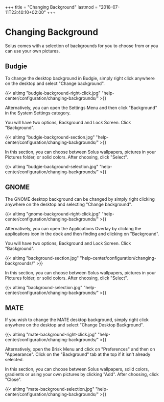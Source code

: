 +++
title = "Changing Background"
lastmod = "2018-07-11T23:40:10+02:00"
+++
# Changing Background

Solus comes with a selection of backgrounds for you to choose from or you can use your own pictures.

## Budgie

To change the desktop background in Budgie, simply right click anywhere on the desktop and select "Change background".

{{< altimg "budgie-background-right-click.jpg" "help-center/configuration/changing-backgrounds/" >}}

Alternatively, you can open the Settings Menu and then click "Background" in the System Settings category.

You will have two options, Background and Lock Screen. Click "Background".

{{< altimg "budgie-background-section.jpg" "help-center/configuration/changing-backgrounds/" >}}

In this section, you can choose between Solus wallpapers, pictures in your Pictures folder, or solid colors. After choosing, click "Select".

{{< altimg "budgie-background-selection.jpg" "help-center/configuration/changing-backgrounds/" >}}

## GNOME

The GNOME desktop background can be changed by simply right clicking anywhere on the desktop and selecting "Change background".

{{< altimg "gnome-background-right-click.jpg" "help-center/configuration/changing-backgrounds/" >}}

Alternatively, you can open the Applications Overlay by clicking the applications icon in the dock and then finding and clicking on "Background".

You will have two options, Background and Lock Screen. Click "Background".

{{< altimg "background-section.jpg" "help-center/configuration/changing-backgrounds/" >}}

In this section, you can choose between Solus wallpapers, pictures in your Pictures folder, or solid colors. After choosing, click "Select".

{{< altimg "background-selection.jpg" "help-center/configuration/changing-backgrounds/" >}}

## MATE

If you wish to change the MATE desktop background, simply right click anywhere on the desktop and select "Change Desktop Background".

{{< altimg "mate-background-right-click.jpg" "help-center/configuration/changing-backgrounds/" >}}

Alternatively, open the Brisk Menu and click on "Preferences" and then on "Appearance".  Click on the "Background" tab at the top if it isn't already selected.

In this section, you can choose between Solus wallpapers, solid colors, gradients or using your own pictures by clicking "Add".  After choosing, click "Close".

{{< altimg "mate-background-selection.jpg" "help-center/configuration/changing-backgrounds/" >}}
